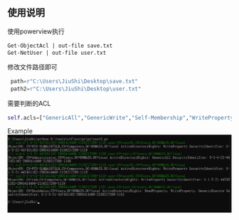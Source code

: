 ## 使用说明 ##
使用powerview执行
```
Get-ObjectAcl | out-file save.txt
Get-NetUser | out-file user.txt
```

修改文件路径即可
```python
 path=r"C:\Users\JiuShi\Desktop\save.txt"
 path2=r"C:\Users\JiuShi\Desktop\user.txt"
```

需要判断的ACL
```python
self.acls=["GenericAll","GenericWrite","Self-Membership","WriteProperty","WriteOwner","WriteDacl"]
```

Example
![](1.png)